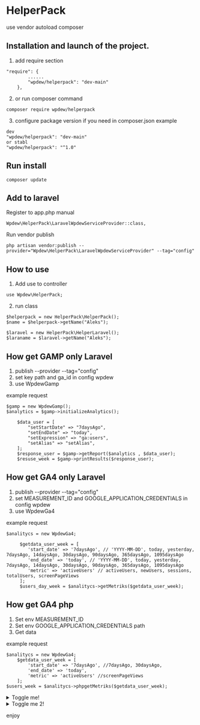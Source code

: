 # HelperPack

use vendor autoload composer

## Installation and launch of the project. 

1. add require section 

```
"require": {
        ......
        "wpdew/helperpack": "dev-main"
    },
```
2. or run composer command
```
composer require wpdew/helperpack
```
3. configure package version if you need in composer.json
example
```
dev 
"wpdew/helperpack": "dev-main"
or stabl
"wpdew/helperpack": "^1.0"
```

## Run install

```
composer update
```

## Add to laravel 
Register to app.php manual
```
Wpdew\HelperPack\LaravelWpdewServiceProvider::class,
```
Run vendor publish
```
php artisan vendor:publish --provider="Wpdew\HelperPack\LaravelWpdewServiceProvider" --tag="config"
```

## How to use

1. Add use to controller

```
use Wpdew\HelperPack;
```

2. run class

```
$helperpack = new HelperPack\HelperPack();
$name = $helperpack->getName("Aleks");

$laravel = new HelperPack\HelperLaravel();
$laraname = $laravel->getName("Aleks");
```

## How get GAMP only Laravel

1. publish --provider --tag="config"
2. set key path and ga_id in config wpdew
3. use WpdewGamp

example request
```
$gamp = new WpdewGamp(); 
$analytics = $gamp->initializeAnalytics();

    $data_user = [
        "setStartDate" => "7daysAgo", 
        "setEndDate" => "today", 
        "setExpression" => "ga:users", 
        "setAlias" => "setAlias",
    ];
    $response_user = $gamp->getReport($analytics , $data_user);
    $resuse_week = $gamp->printResults($response_user);
```

## How get GA4 only Laravel

1. publish --provider --tag="config"
2. set MEASUREMENT_ID and GOOGLE_APPLICATION_CREDENTIALS in config wpdew
3. use WpdewGa4

example request
```
$analitycs = new WpdewGa4;

     $getdata_user_week = [
        'start_date' => '7daysAgo', // 'YYYY-MM-DD', today, yesterday, 7daysAgo, 14daysAgo, 30daysAgo, 90daysAgo, 365daysAgo, 1095daysAgo
        'end_date' => 'today', // 'YYYY-MM-DD', today, yesterday, 7daysAgo, 14daysAgo, 30daysAgo, 90daysAgo, 365daysAgo, 1095daysAgo
        'metric' => 'activeUsers' // activeUsers, newUsers, sessions, totalUsers, screenPageViews
     ];
     $users_day_week = $analitycs->getMetriks($getdata_user_week);
```

## How get GA4 php 
1. Set env MEASUREMENT_ID
2. Set env GOOGLE_APPLICATION_CREDENTIALS path
3. Get data

example request
```
$analitycs = new WpdewGa4;
    $getdata_user_week = [
        'start_date' => '7daysAgo', //7daysAgo, 30daysAgo,
        'end_date' => 'today',
        'metric' => 'activeUsers' //screenPageViews
    ];
$users_week = $analitycs->phpgetMetriks($getdata_user_week);
```
<details><summary>Toggle me!</summary>
Peek a boo!
```
code
```
</details>

<details><summary>Toggle me 2!</summary>
Peek a boo!
```
code
```
</details>

enjoy